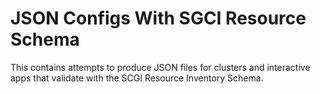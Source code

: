 # JSON Configs With SGCI Resource Schema
This contains attempts to produce JSON files for clusters and interactive apps that validate with the SCGI Resource Inventory Schema.
